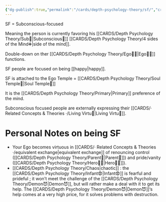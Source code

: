 ```yaml
---
{"dg-publish":true,"permalink":"/cards/depth-psychology-theory/sf/","created":"2023-01-12T13:58:03.157+01:00","updated":"2023-05-27T15:36:15.032+02:00"}
---
```



SF = Subconscious-focused 

Meaning the person is currently favoring his [[CARDS/Depth Psychology Theory/Sub🤸\|Subconscious🤸]] [[CARDS/Depth Psychology Theory/4 sides of the Mind➕\|side of the mind]]. 

Double-down on ther [[CARDS/Depth Psychology Theory/Ego🙋‍♂️\|Ego🙋‍♂️]] functions. 

SF people are focused on being [[happy\|happy]]. 

SF is attached to the Ego Temple = [[CARDS/Depth Psychology Theory/Soul Temple👤\|Soul Temple👤]]

It is the [[CARDS/Depth Psychology Theory/Primary\|Primary]] preference of the mind.

Subconscious focused people are externally expressing their [[CARDS/· Related Concepts & Theories ·/Living Virtu🙇\|Living Virtu🙇]]. 

# Personal Notes on being SF 
- Your Ego becomes virtuous in [[CARDS/· Related Concepts & Theories ·/equivalent exchange\|equivalent exchange]] of renouncing control ([[CARDS/Depth Psychology Theory/Parent🤨\|Parent🤨]]) and pride/vanity ([[CARDS/Depth Psychology Theory/Hero🦸‍♂️\|Hero🦸‍♂️]]). 
- [[CARDS/Depth Psychology Theory/Chaos\|chaotic]] : the [[CARDS/Depth Psychology Theory/Infant😨\|Infant😨]] is fearful and prideful ; it won’t meet the challenge of the [[CARDS/Depth Psychology Theory/Demon😈\|Demon😈]], but will rather make a deal with it to get its help. The [[CARDS/Depth Psychology Theory/Demon😈\|Demon😈]]‘s help comes at a very high price, for it solves problems with destruction. 